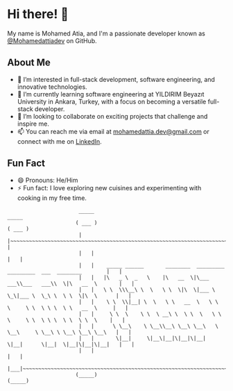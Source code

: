 
# Hi there! 👋

My name is Mohamed Atia, and I'm a passionate developer known as [@Mohamedattiadev](https://github.com/Mohamedattiadev) on GitHub.

## About Me
- 👀 I’m interested in full-stack development, software engineering, and innovative technologies.
- 🌱 I’m currently learning software engineering at YILDIRIM Beyazıt University in Ankara, Turkey, with a focus on becoming a versatile full-stack developer.
- 💞️ I’m looking to collaborate on exciting projects that challenge and inspire me.
- 📫 You can reach me via email at [mohamedattia.dev@gmail.com](mailto:mohamedattia.dev@gmail.com) or connect with me on [LinkedIn](https://www.linkedin.com/in/mohamed-attia-437633312).

## Fun Fact
- 😄 Pronouns: He/Him
- ⚡ Fun fact: I love exploring new cuisines and experimenting with cooking in my free time.

<!-- Feel free to reach out and collaborate on interesting projects! -->
                  
                           _____                                                                            _____ 
                          ( ___ )                                                                          ( ___ )
                           |   |~~~~~~~~~~~~~~~~~~~~~~~~~~~~~~~~~~~~~~~~~~~~~~~~~~~~~~~~~~~~~~~~~~~~~~~~~~~~|   | 
                           |   |                                                                            |   | 
                           |   |    _____ ______       ________  _________  _________  ___  ________        |   | 
                           |   |   |\   _ \  _   \    |\   __  \|\___   ___\\___   ___\\  \|\   __  \       |   | 
                           |   |   \ \  \\\__\ \  \   \ \  \|\  \|___ \  \_\|___ \  \_\ \  \ \  \|\  \      |   | 
                           |   |    \ \  \\|__| \  \   \ \   __  \   \ \  \     \ \  \ \ \  \ \   __  \     |   | 
                           |   |     \ \  \    \ \  \ __\ \  \ \  \   \ \  \     \ \  \ \ \  \ \  \ \  \    |   | 
                           |   |      \ \__\    \ \__\\__\ \__\ \__\   \ \__\     \ \__\ \ \__\ \__\ \__\   |   | 
                           |   |       \|__|     \|__\|__|\|__|\|__|    \|__|      \|__|  \|__|\|__|\|__|   |   | 
                           |   |                                                                            |   | 
                           |___|~~~~~~~~~~~~~~~~~~~~~~~~~~~~~~~~~~~~~~~~~~~~~~~~~~~~~~~~~~~~~~~~~~~~~~~~~~~~|___| 
                          (_____)                                                                          (_____)
